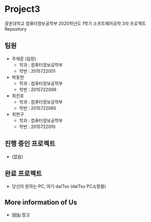 # Project3
광운대학교 컴퓨터정보공학부 2020학년도 1학기 소프트웨어공학 3차 프로젝트 Repository

## 팀원
- 주재훈 (팀장)
    - 학과 : 컴퓨터정보공학부
    - 학번 : 2015722001
- 박동현
    - 학과 : 컴퓨터정보공학부
    - 학번 : 2015722099 
- 최진호
    - 학과 : 컴퓨터정보공학부
    - 학번 : 2015722065
- 최현구
    - 학과 : 컴퓨터정보공학부
    - 학번 : 2015722010
  
## 진행 중인 프로젝트
- (없음)

## 완료 프로젝트
- 당신이 원하는 PC, 여기 daITso (daITso PC쇼핑몰)

## More information of Us
- [Wiki](https://github.com/wogns7534/Project3/wiki) 참고

